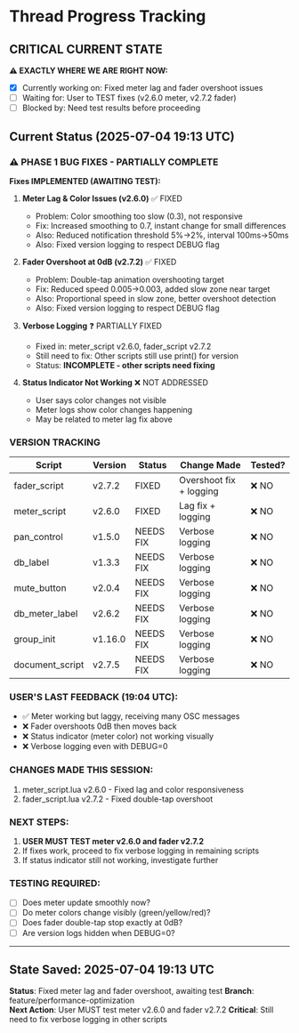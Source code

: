 # Thread Progress Tracking

## CRITICAL CURRENT STATE
**⚠️ EXACTLY WHERE WE ARE RIGHT NOW:**
- [x] Currently working on: Fixed meter lag and fader overshoot issues
- [ ] Waiting for: User to TEST fixes (v2.6.0 meter, v2.7.2 fader)
- [ ] Blocked by: Need test results before proceeding

## Current Status (2025-07-04 19:13 UTC)

### ⚠️ PHASE 1 BUG FIXES - PARTIALLY COMPLETE

**Fixes IMPLEMENTED (AWAITING TEST):**
1. **Meter Lag & Color Issues (v2.6.0)** ✅ FIXED
   - Problem: Color smoothing too slow (0.3), not responsive
   - Fix: Increased smoothing to 0.7, instant change for small differences
   - Also: Reduced notification threshold 5%→2%, interval 100ms→50ms
   - Also: Fixed version logging to respect DEBUG flag
   
2. **Fader Overshoot at 0dB (v2.7.2)** ✅ FIXED
   - Problem: Double-tap animation overshooting target
   - Fix: Reduced speed 0.005→0.003, added slow zone near target
   - Also: Proportional speed in slow zone, better overshoot detection
   - Also: Fixed version logging to respect DEBUG flag
   
3. **Verbose Logging** ❓ PARTIALLY FIXED
   - Fixed in: meter_script v2.6.0, fader_script v2.7.2
   - Still need to fix: Other scripts still use print() for version
   - Status: **INCOMPLETE - other scripts need fixing**

4. **Status Indicator Not Working** ❌ NOT ADDRESSED
   - User says color changes not visible
   - Meter logs show color changes happening
   - May be related to meter lag fix above

### VERSION TRACKING
| Script | Version | Status | Change Made | Tested? |
|--------|---------|--------|-------------|---------|
| fader_script | v2.7.2 | FIXED | Overshoot fix + logging | ❌ NO |
| meter_script | v2.6.0 | FIXED | Lag fix + logging | ❌ NO |
| pan_control | v1.5.0 | NEEDS FIX | Verbose logging | ❌ NO |
| db_label | v1.3.3 | NEEDS FIX | Verbose logging | ❌ NO |
| mute_button | v2.0.4 | NEEDS FIX | Verbose logging | ❌ NO |
| db_meter_label | v2.6.2 | NEEDS FIX | Verbose logging | ❌ NO |
| group_init | v1.16.0 | NEEDS FIX | Verbose logging | ❌ NO |
| document_script | v2.7.5 | NEEDS FIX | Verbose logging | ❌ NO |

### USER'S LAST FEEDBACK (19:04 UTC):
- ✅ Meter working but laggy, receiving many OSC messages
- ❌ Fader overshoots 0dB then moves back
- ❌ Status indicator (meter color) not working visually
- ❌ Verbose logging even with DEBUG=0

### CHANGES MADE THIS SESSION:
1. meter_script.lua v2.6.0 - Fixed lag and color responsiveness
2. fader_script.lua v2.7.2 - Fixed double-tap overshoot

### NEXT STEPS:
1. **USER MUST TEST meter v2.6.0 and fader v2.7.2**
2. If fixes work, proceed to fix verbose logging in remaining scripts
3. If status indicator still not working, investigate further

### TESTING REQUIRED:
- [ ] Does meter update smoothly now?
- [ ] Do meter colors change visibly (green/yellow/red)?
- [ ] Does fader double-tap stop exactly at 0dB?
- [ ] Are version logs hidden when DEBUG=0?

---

## State Saved: 2025-07-04 19:13 UTC
**Status**: Fixed meter lag and fader overshoot, awaiting test
**Branch**: feature/performance-optimization  
**Next Action**: User MUST test meter v2.6.0 and fader v2.7.2
**Critical**: Still need to fix verbose logging in other scripts